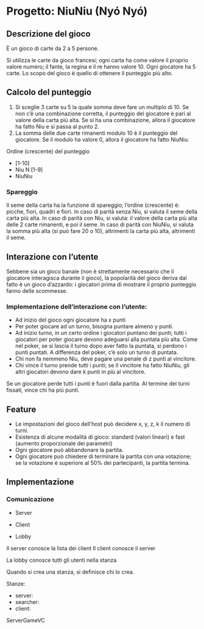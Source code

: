 # Progetto: NiuNiu (Nyó Nyó)
## Descrizione del gioco
È un gioco di carte da 2 a 5 persone.

Si utilizza le carte da gioco francesi; ogni carta ha come valore il proprio valore numero; il fante, la regina e il re hanno valore 10.
Ogni giocatore ha 5 carte.
Lo scopo del gioco è quello di ottenere il punteggio più alto.

## Calcolo del punteggio
1. Si sceglie 3 carte su 5 la quale somma deve fare un multiplo di 10.
    Se non c’è una combinazione corretta, il punteggio del giocatore è pari al valore della carta più alta.
    Se si ha una combinazione, allora il giocatore ha fatto Niu e si passa al punto 2.
2. La somma delle due carte rimanenti modulo 10 è il punteggio del giocatore.
    Se il modulo ha valore 0, allora il giocatore ha fatto NiuNiu.

Ordine (crescente) del punteggio
- [1-10]
- Niu N [1-9]
- NiuNiu

### Spareggio
Il seme della carta ha la funzione di spareggio; l’ordine (crescente) è: picche, fiori, quadri e fiori.
In caso di parità senza Niu, si valuta il seme della carta più alta.
In caso di parità con Niu, si valuta: il valore della carta più alta delle 2 carte rimanenti, e poi il seme.
In caso di parità con NiuNiu, si valuta la somma più alta (si può fare 20 o 10), altrimenti la carta più alta, altrimenti il seme. 

## Interazione con l’utente
Sebbene sia un gioco banale (non è strettamente necessario che il giocatore interagisca durante il gioco), la popolarità del gioco deriva dal fatto è un gioco d’azzardo: i giocatori prima di mostrare il proprio punteggio fanno delle scommesse.

### Implementazione dell’interazione con l’utente:
- Ad inizio del gioco ogni giocatore ha x punti
- Per poter giocare ad un turno, bisogna puntare almeno y punti.
- Ad inizio turno, in un certo ordine i giocatori puntano dei punti; tutti i giocatori per poter giocare devono adeguarsi alla puntata più alta. Come nel poker, se si lascia il turno dopo aver fatto la puntata, si perdono i punti puntati. A differenza del poker, c’è solo un turno di puntata.
- Chi non fa nemmeno Niu, deve pagare una penale di z punti al vincitore.
- Chi vince il turno prende tutti i punti; se il vincitore ha fatto NiuNiu, gli altri giocatori devono dare k punti in più al vincitore.

Se un giocatore perde tutti i punti è fuori dalla partita.
Al termine dei turni fissati, vince chi ha più punti.

## Feature
- Le impostazioni del gioco dell’host può decidere x, y, z, k il numero di turni.
- Esistenza di alcune modalità di gioco: standard (valori lineari) e fast (aumento proporzionale dei parametri)
- Ogni giocatore può abbandonare la partita.
- Ogni giocatore può chiedere di terminare la partita con una votazione; se la votazione è superiore al 50% dei partecipanti, la partita termina.

## Implementazione

### Comunicazione
- Server
- Client

- Lobby

Il server conosce la lista dei client
Il client conosce il server

La lobby conosce tutti gli utenti nella stanza

Quando si crea una stanza, si definisce chi lo crea.

Stanze:
- server:
- searcher:
- client:

ServerGameVC    
